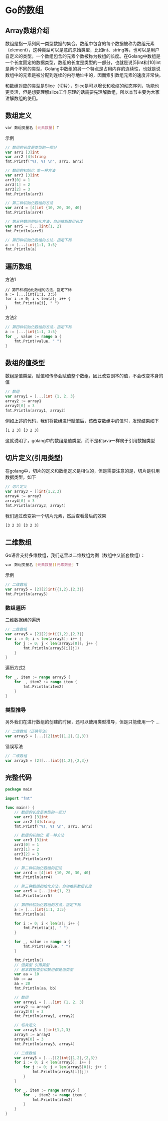 # Go的数组

## Array数组介绍

数组是指一系列同一类型数据的集合。数组中包含的每个数据被称为数组元素（element），这种类型可以是意的原始类型，比如int、string等，也可以是用户自定义的类型。一个数组包含的元素个数被称为数组的长度。在Golang中数组是一个长度固定的数据类型，数组的长度是类型的一部分，也就是说[5]int和[10]int是两个不同的类型。Golang中数组的另一个特点是占用内存的连续性，也就是说数组中的元素是被分配到连续的内存地址中的，因而索引数组元素的速度非常快。

和数组对应的类型是Slice（切片），Slice是可以增长和收缩的动态序列，功能也更灵活，但是想要理解slice工作原理的话需要先理解数组，所以本节主要为大家讲解数组的使用。

## 数组定义

```bash
var 数组变量名 [元素数量] T
```

示例

```go
// 数组的长度是类型的一部分
var arr1 [3]int
var arr2 [4]string
fmt.Printf("%T, %T \n", arr1, arr2)

// 数组的初始化 第一种方法
var arr3 [3]int
arr3[0] = 1
arr3[1] = 2
arr3[2] = 3
fmt.Println(arr3)

// 第二种初始化数组的方法
var arr4 = [4]int {10, 20, 30, 40}
fmt.Println(arr4)

// 第三种数组初始化方法，自动推断数组长度
var arr5 = [...]int{1, 2}
fmt.Println(arr5)

// 第四种初始化数组的方法，指定下标
a := [...]int{1:1, 3:5}
fmt.Println(a)
```

## 遍历数组

方法1

```
// 第四种初始化数组的方法，指定下标
a := [...]int{1:1, 3:5}
for i := 0; i < len(a); i++ {
	fmt.Print(a[i], " ")
}
```

方法2

```go
// 第四种初始化数组的方法，指定下标
a := [...]int{1:1, 3:5}
for _, value := range a {
    fmt.Print(value, " ")
}
```

## 数组的值类型

数组是值类型，赋值和传参会赋值整个数组，因此改变副本的值，不会改变本身的值

```go
// 数组
var array1 = [...]int {1, 2, 3}
array2 := array1
array2[0] = 3
fmt.Println(array1, array2)
```

例如上述的代码，我们将数组进行赋值后，该改变数组中的值时，发现结果如下

```bash
[1 2 3] [3 2 3]
```

这就说明了，golang中的数组是值类型，而不是和java一样属于引用数据类型

## 切片定义(引用类型)

在golang中，切片的定义和数组定义是相似的，但是需要注意的是，切片是引用数据类型，如下

```go
// 切片定义
var array3 = []int{1,2,3}
array4 := array3
array4[0] = 3
fmt.Println(array3, array4)
```

我们通过改变第一个切片元素，然后查看最后的效果

```bash
[3 2 3] [3 2 3]
```

## 二维数组

Go语言支持多维数组，我们这里以二维数组为例（数组中又嵌套数组）：

```bash
var 数组变量名 [元素数量][元素数量] T
```

示例

```go
// 二维数组
var array5 = [2][2]int{{1,2},{2,3}}
fmt.Println(array5)
```

### 数组遍历

二维数据组的遍历

```go
// 二维数组
var array5 = [2][2]int{{1,2},{2,3}}
for i := 0; i < len(array5); i++ {
    for j := 0; j < len(array5[0]); j++ {
        fmt.Println(array5[i][j])
    }
}
```

遍历方式2

```go
for _, item := range array5 {
    for _, item2 := range item {
        fmt.Println(item2)
    }
}
```

### 类型推导

另外我们在进行数组的创建的时候，还可以使用类型推导，但是只能使用一个 ...

```go
// 二维数组（正确写法）
var array5 = [...][2]int{{1,2},{2,3}}
```

错误写法

```go
// 二维数组
var array5 = [2][...]int{{1,2},{2,3}}
```

## 完整代码

```go
package main

import "fmt"

func main() {
	// 数组的长度是类型的一部分
	var arr1 [3]int
	var arr2 [4]string
	fmt.Printf("%T, %T \n", arr1, arr2)

	// 数组的初始化 第一种方法
	var arr3 [3]int
	arr3[0] = 1
	arr3[1] = 2
	arr3[2] = 3
	fmt.Println(arr3)

	// 第二种初始化数组的犯法
	var arr4 = [4]int {10, 20, 30, 40}
	fmt.Println(arr4)

	// 第三种数组初始化方法，自动推断数组长度
	var arr5 = [...]int{1, 2}
	fmt.Println(arr5)

	// 第四种初始化数组的方法，指定下标
	a := [...]int{1:1, 3:5}
	fmt.Println(a)

	for i := 0; i < len(a); i++ {
		fmt.Print(a[i], " ")
	}

	for _, value := range a {
		fmt.Print(value, " ")
	}

	fmt.Println()
	// 值类型 引用类型
	// 基本数据类型和数组都是值类型
	var aa = 10
	bb := aa
	aa = 20
	fmt.Println(aa, bb)

	// 数组
	var array1 = [...]int {1, 2, 3}
	array2 := array1
	array2[0] = 3
	fmt.Println(array1, array2)

	// 切片定义
	var array3 = []int{1,2,3}
	array4 := array3
	array4[0] = 3
	fmt.Println(array3, array4)

	// 二维数组
	var array5 = [...][2]int{{1,2},{2,3}}
	for i := 0; i < len(array5); i++ {
		for j := 0; j < len(array5[0]); j++ {
			fmt.Println(array5[i][j])
		}
	}

	for _, item := range array5 {
		for _, item2 := range item {
			fmt.Println(item2)
		}
	}
}
```

